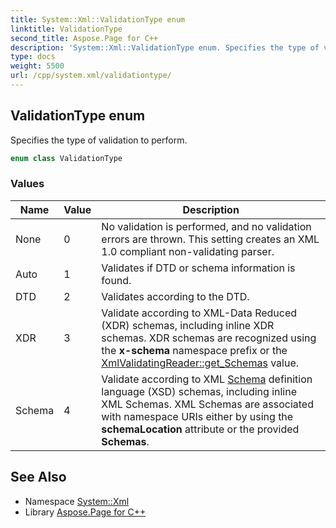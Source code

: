 ```yaml
---
title: System::Xml::ValidationType enum
linktitle: ValidationType
second_title: Aspose.Page for C++
description: 'System::Xml::ValidationType enum. Specifies the type of validation to perform in C++.'
type: docs
weight: 5500
url: /cpp/system.xml/validationtype/
---
```

## ValidationType enum


Specifies the type of validation to perform.

```cpp
enum class ValidationType
```

### Values

| Name | Value | Description |
| --- | --- | --- |
| None | 0 | No validation is performed, and no validation errors are thrown. This setting creates an XML 1.0 compliant non-validating parser. |
| Auto | 1 | Validates if DTD or schema information is found. |
| DTD | 2 | Validates according to the DTD. |
| XDR | 3 | Validate according to XML-Data Reduced (XDR) schemas, including inline XDR schemas. XDR schemas are recognized using the **x-schema** namespace prefix or the [XmlValidatingReader::get_Schemas](../xmlvalidatingreader/get_schemas/) value. |
| Schema | 4 | Validate according to XML [Schema](../../system.xml.schema/) definition language (XSD) schemas, including inline XML Schemas. XML Schemas are associated with namespace URIs either by using the **schemaLocation** attribute or the provided **Schemas**. |

## See Also

* Namespace [System::Xml](../)
* Library [Aspose.Page for C++](../../)
